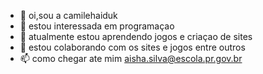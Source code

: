 - 👋 oi,sou a camilehaiduk
- 👀 estou interessada em programaçao 
- 🌱 atualmente estou aprendendo jogos e criaçao de sites 
- 💞️ estou colaborando com os sites e jogos entre outros
- 📫 como chegar ate mim aisha.silva@escola.pr.gov.br 

<!---
camilehaiduk/camilehaiduk is a ✨ special ✨ repository because its `README.md` (this file) appears on your GitHub profile.
You can click the Preview link to take a look at your changes.
--->
